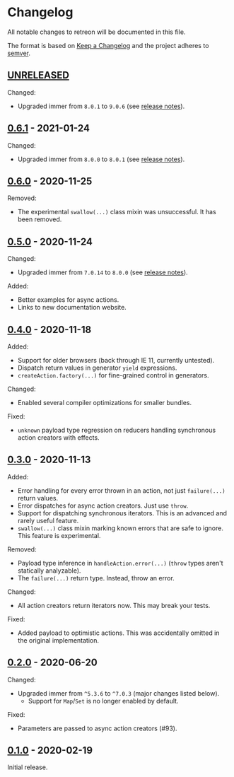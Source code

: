 # Changelog
All notable changes to retreon will be documented in this file.

The format is based on [Keep
a Changelog](https://keepachangelog.com/en/1.0.0/) and the project adheres to
[semver](https://semver.org/).

## [UNRELEASED]
Changed:
- Upgraded immer from `8.0.1` to `9.0.6` (see [release
  notes](https://github.com/immerjs/immer/releases)).

## [0.6.1] - 2021-01-24
Changed:
- Upgraded immer from `8.0.0` to `8.0.1` (see [release
  notes](https://github.com/immerjs/immer/releases/tag/v8.0.1)).

## [0.6.0] - 2020-11-25
Removed:
- The experimental `swallow(...)` class mixin was unsuccessful. It has been
  removed.

## [0.5.0] - 2020-11-24
Changed:
- Upgraded immer from `7.0.14` to `8.0.0` (see [release
  notes](https://github.com/immerjs/immer/releases/tag/v8.0.0)).

Added:
- Better examples for async actions.
- Links to new documentation website.

## [0.4.0] - 2020-11-18
Added:
- Support for older browsers (back through IE 11, currently untested).
- Dispatch return values in generator `yield` expressions.
- `createAction.factory(...)` for fine-grained control in generators.

Changed:
- Enabled several compiler optimizations for smaller bundles.

Fixed:
- `unknown` payload type regression on reducers handling synchronous action
  creators with effects.

## [0.3.0] - 2020-11-13
Added:
- Error handling for every error thrown in an action, not just `failure(...)`
  return values.
- Error dispatches for async action creators. Just use `throw`.
- Support for dispatching synchronous iterators. This is an advanced and
  rarely useful feature.
- `swallow(...)` class mixin marking known errors that are safe to ignore.
  This feature is experimental.

Removed:
- Payload type inference in `handleAction.error(...)` (`throw` types aren't
  statically analyzable).
- The `failure(...)` return type. Instead, throw an error.

Changed:
- All action creators return iterators now. This may break your tests.

Fixed:
- Added payload to optimistic actions. This was accidentally omitted in the
  original implementation.

## [0.2.0] - 2020-06-20
Changed:
- Upgraded immer from `^5.3.6` to `^7.0.3` (major changes listed below).
  - Support for `Map`/`Set` is no longer enabled by default.

Fixed:
- Parameters are passed to async action creators (#93).

## [0.1.0] - 2020-02-19
Initial release.

[UNRELEASED]: https://github.com/PsychoLlama/retreon/compare/v0.6.1...HEAD
[0.6.1]: https://github.com/PsychoLlama/retreon/compare/v0.6.0...v0.6.1
[0.6.0]: https://github.com/PsychoLlama/retreon/compare/v0.5.0...v0.6.0
[0.5.0]: https://github.com/PsychoLlama/retreon/compare/v0.4.0...v0.5.0
[0.4.0]: https://github.com/PsychoLlama/retreon/compare/v0.3.0...v0.4.0
[0.3.0]: https://github.com/PsychoLlama/retreon/compare/v0.2.0...v0.3.0
[0.2.0]: https://github.com/PsychoLlama/retreon/compare/v0.1.0...v0.2.0
[0.1.0]: https://github.com/PsychoLlama/retreon/releases/tag/v0.1.0
